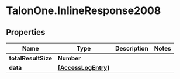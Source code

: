 # TalonOne.InlineResponse2008

## Properties

Name | Type | Description | Notes
------------ | ------------- | ------------- | -------------
**totalResultSize** | **Number** |  | 
**data** | [**[AccessLogEntry]**](AccessLogEntry.md) |  | 


